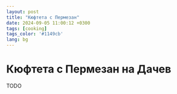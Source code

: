 ```yaml
---
layout: post
title: "Кюфтета с Пермезан"
date: 2024-09-05 11:00:12 +0300
tags: [cooking]
tags_color: '#1149cb'
lang: bg
---
```

# Кюфтета с Пермезан на Дачев
TODO
